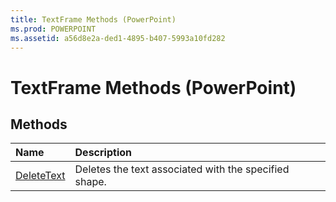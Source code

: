 ```yaml
---
title: TextFrame Methods (PowerPoint)
ms.prod: POWERPOINT
ms.assetid: a56d8e2a-ded1-4895-b407-5993a10fd282
---
```



# TextFrame Methods (PowerPoint)

## Methods



|**Name**|**Description**|
|:-----|:-----|
|[DeleteText](textframe-deletetext-method-powerpoint.md)|Deletes the text associated with the specified shape.|

